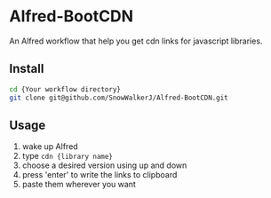 # Alfred-BootCDN

An Alfred workflow that help you get cdn links for javascript libraries.

## Install

```bash
cd {Your workflow directory}
git clone git@github.com/SnowWalkerJ/Alfred-BootCDN.git
```

## Usage

1. wake up Alfred
2. type `cdn {library name}`
3. choose a desired version using up and down
4. press 'enter' to write the links to clipboard
5. paste them wherever you want
